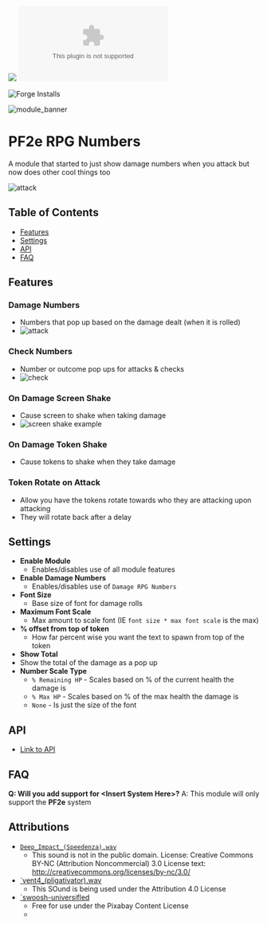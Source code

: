 ![](https://img.shields.io/badge/Foundry-v11-informational)
![Latest Release Download Count](https://img.shields.io/github/downloads/ChasarooniZ/pf2e-rpg-numbers/latest/module.zip)

<!--- Forge Bazaar Install % Badge -->
<!--- replace <your-module-name> with the `name` in your manifest -->
![Forge Installs](https://img.shields.io/badge/dynamic/json?label=Forge%20Installs&query=package.installs&suffix=%25&url=https%3A%2F%2Fforge-vtt.com%2Fapi%2Fbazaar%2Fpackage%2Fpf2e-rpg-numbers&colorB=4aa94a)


![module_banner](https://github.com/ChasarooniZ/pf2e-usage-updater/assets/79132112/3b2a4f8c-7ba1-4647-b073-d8ecac9d93a6)

# PF2e RPG Numbers
A module that started to just show damage numbers when you attack but now does other cool things too

![attack](https://github.com/ChasarooniZ/pf2e-rpg-numbers/assets/79132112/132d3509-d3a0-4a20-af1b-4f8c89a49c72)
## Table of Contents
- [Features](#features)
- [Settings](#settings)
- [API](#api)
- [FAQ](#faq)
## Features
### Damage Numbers
- Numbers that pop up based on the damage dealt (when it is rolled)
- ![attack](https://github.com/ChasarooniZ/pf2e-rpg-numbers/assets/79132112/132d3509-d3a0-4a20-af1b-4f8c89a49c72)
### Check Numbers
- Number or outcome pop ups for attacks & checks
- ![check](https://github.com/ChasarooniZ/pf2e-rpg-numbers/assets/79132112/773b5b4d-cd00-4007-9eda-85ca4059f8de)
### On Damage Screen Shake
- Cause screen to shake when taking damage
- ![screen shake example](https://github.com/ChasarooniZ/pf2e-rpg-numbers/assets/79132112/04b51492-81c5-4027-b7cb-f8524ec94927)
### On Damage Token Shake
- Cause tokens to shake when they take damage
### Token Rotate on Attack
- Allow you have the tokens rotate towards who they are attacking upon attacking
- They will rotate back after a delay
## Settings
- **Enable Module**
  - Enables/disables use of all module features
- **Enable Damage Numbers**
  - Enables/disables use of `Damage RPG Numbers`
- **Font Size**
  - Base size of font for damage rolls
- **Maximum Font Scale**
  - Max amount to scale font (IE `font size * max font scale` is the max)
- **% offset from top of token**
  - How far percent wise you want the text to spawn from top of the token
- **Show Total**
 - Show the total of the damage as a pop up
- **Number Scale Type**
  - `% Remaining HP` - Scales based on % of the current health the damage is
  - `% Max HP` - Scales based on % of the max health the damage is
  - `None` - Is just the size of the font
## API
 - [Link to API](https://github.com/ChasarooniZ/pf2e-rpg-numbers/wiki/API)
## FAQ
**Q: Will you add support for \<Insert System Here\>?**
A: This module will only support the **PF2e** system


## Attributions
- [`Deep_Impact_(Speedenza).wav`](https://freesound.org/people/Speedenza/sounds/167840/)
  - This sound is not in the public domain.
    License: Creative Commons BY-NC (Attribution Noncommercial) 3.0
    License text: http://creativecommons.org/licenses/by-nc/3.0/
- [`vent4_(pligativator).wav](https://freesound.org/people/plingativator/sounds/160558/)
  - This SOund is being used under the Attribution 4.0 License
- [`swoosh-universifled]([swoosh-universfield](https://pixabay.com/sound-effects/swoosh-142322/))
  - Free for use under the Pixabay Content License
  - 
